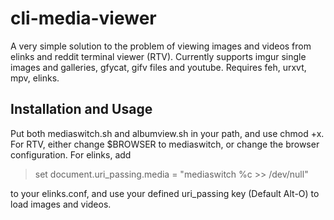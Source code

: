 # cli-media-viewer
A very simple solution to the problem of viewing images and videos from elinks and reddit terminal viewer (RTV). 
Currently supports imgur single images and galleries, gfycat, gifv files and youtube. 
Requires feh, urxvt, mpv, elinks. 

## Installation and Usage
Put both mediaswitch.sh and albumview.sh in your path, and use chmod +x. 
For RTV, either change $BROWSER to mediaswitch, or change the browser configuration. 
For elinks, add
> set document.uri_passing.media = "mediaswitch %c >> /dev/null"

to your elinks.conf, and use your defined uri_passing key (Default Alt-O) to load images and videos.
